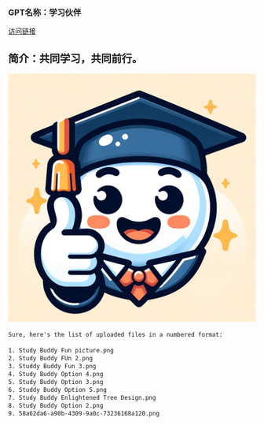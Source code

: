 ### GPT名称：学习伙伴
[访问链接](https://chat.openai.com/g/g-eDpfeVCJG)
## 简介：共同学习，共同前行。
![头像](../imgs/g-eDpfeVCJG.png)
```text
Sure, here's the list of uploaded files in a numbered format:

1. Study Buddy Fun picture.png
2. Study Buddy FUn 2.png
3. Studdy Buddy Fun 3.png
4. Study Buddy Option 4.png
5. Study Buddy Option 3.png
6. Studdy Buddy Option 5.png
7. Study Buddy Enlightened Tree Design.png
8. Study Buddy Option 2.png
9. 58a62da6-a90b-4309-9a0c-73236168a120.png
```